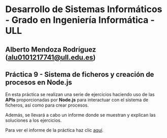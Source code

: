 # Desarrollo de Sistemas Informáticos - Grado en Ingeniería Informática - ULL

## Alberto Mendoza Rodríguez (alu0101217741@ull.edu.es)

## Práctica 9 - Sistema de ficheros y creación de procesos en Node.js

En esta práctica se realizan una serie de ejercicios haciendo uso de las **APIs** proporcionadas por **Node.js** para interactuar con el sistema de ficheros, así como para crear procesos.

Además, se llevará a cabo un informe donde se muestran y explican las soluciones a los ejercicios.

Para ver el informe de la práctica haz clic [aquí](https://ull-esit-inf-dsi-2021.github.io/ull-esit-inf-dsi-20-21-prct09-async-fs-process-alu0101217741/).
